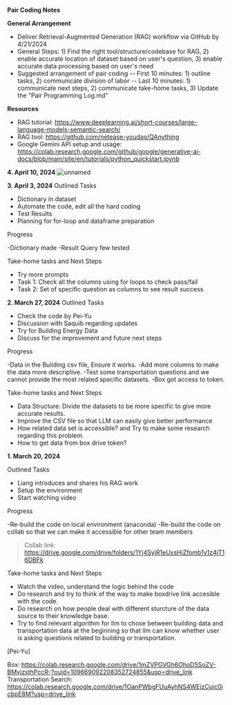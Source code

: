 **Pair Coding Notes**

**General Arrangement**
- Deliver Retrieval-Augmented Generation (RAG) workflow via GitHub by 4/21/2024
- General Steps: 1) Find the right tool/structure/codebase for RAG, 2) enable accurate location of dataset based on user's question, 3) enable accurate data processing based on user's need
- Suggested arrangement of pair coding
-- First 10 minutes: 1) outline tasks, 2) communicate division of labor
-- Last 10 minutes: 1) communicate next steps, 2) communicate take-home tasks, 3) Update the "Pair Programming Log.md"

**Resources**
- RAG tutorial: https://www.deeplearning.ai/short-courses/large-language-models-semantic-search/
- RAG tool: https://github.com/netease-youdao/QAnything
- Google Gemini API setup and usage: https://colab.research.google.com/github/google/generative-ai-docs/blob/main/site/en/tutorials/python_quickstart.ipynb

**4. April 10, 2024**
![unnamed](https://github.com/sunilkhadka139/LLM_Powered_AI_Framework_For_Semantic_Energy_Data_Search/assets/33605314/c2b84ba2-0326-4cdb-9bfb-9405ccb5f8b6)

**3. April 3, 2024**
Outlined Tasks
- Dictionary in dataset
- Automate the code, edit all the hard coding
- Test Results
- Planning for for-loop and dataframe preparation

Progress

-Dictionary made
-Result Query few tested


Take-home tasks and Next Steps
- Try more prompts
- Task 1: Check all the columns using for loops to check pass/fail
- Task 2: Set of specific question as columns to see result success

  


**2. March 27, 2024**
Outlined Tasks
- Check the code by Pei-Yu
- Discussion with Saquib regarding updates
- Try for Building Energy Data
- Discuss for the improvement and future next steps

Progress

-Data in the Building csv file, Ensure it works.
-Add more columns to make the data more descriptive.
-Test some transportation questions and we cannot provide the most related specific datasets.
-Box got access to token.




Take-home tasks and Next Steps
- Data Structure: Divide the datasets to be more specific to give more accurate results.
- Improve the CSV file so that LLM can easily give better performance
- How related data set is accessible? and Try to make some research regarding this problem.
- How to get data from box drive token?
  



**1. March 20, 2024**

Outlined Tasks
- Liang introduces and shares his RAG work
- Setup the environment
- Start watching video

Progress

-Re-build the code on local environment (anaconda)
-Re-build the code on collab so that we can make it accessible for other team members
> Collab link:  https://drive.google.com/drive/folders/1Yj4SyjR1eUxsHiZfomb1y1z4jT16DBFk

  

Take-home tasks and Next Steps
- Watch the video, understand the logic behind the code
- Do research and try to think of the way to make boxdrive link accesible with the code.  
- Do research on how people deal with different sturcture of the data source to their knowledge base.
- Try to find relevant algorithm for llm to chose between building data and transportation data at the beginning so that llm can know whether user is asking questions related to building or transportation.

[Pei-Yu]

Box: https://colab.research.google.com/drive/1mZVPGVGh6OhoD5SoZV-BMvjzsthPccR-?ouid=109669092208352724855&usp=drive_link
Transportation Search: https://colab.research.google.com/drive/1OanPWbgFUuAyhNS4WEjzCujc0icbpE8M?usp=drive_link
